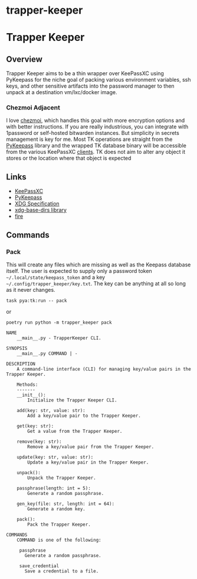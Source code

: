 # trapper-keeper

# Trapper Keeper
## Overview
Trapper Keeper aims to be a thin wrapper over KeePassXC using PyKeepass for the niche goal of packing various
environment variables, ssh keys, and other sensitive artifacts into the password manager to then unpack at a
destination vm/lxc/docker image.

### Chezmoi Adjacent
I love [chezmoi](https://www.chezmoi.io), which handles this goal with more encryption options and with better
instructions.  If you are really industrious, you can integrate with 1password or self-hosted bitwarden instances.
But simplicity in secrets management is key for me. Most TK operations are straight from the [PyKeepass](https://pykeepass.readthedocs.io/en/latest/)
library and the wrapped TK database binary will be accessible from the various KeePassXC [clients](https://github.com/lgg/awesome-keepass).
TK does not aim to alter any object it stores or the location where that object is expected


## Links
* [KeePassXC](https://keepassxc.org)
* [PyKeepass](https://pykeepass.readthedocs.io/en/latest/)
* [XDG Specification](https://specifications.freedesktop.org/basedir-spec/basedir-spec-latest.html)
* [xdg-base-dirs library](https://github.com/srstevenson/xdg-base-dirs)
* [fire](https://google.github.io/python-fire/guide/)

## Commands

### Pack

This will create any files which are missing as well as the Keepass database itself.  The user is expected to supply
only a password token `~/.local/state/keepass_token` and a key `~/.config/trapper_keeper/key.txt`.  The key can be
anything at all so long as it never changes.

```shell
task pya:tk:run -- pack
```

or

```shell
poetry run python -m trapper_keeper pack
```

```console
NAME
    __main__.py - TrapperKeeper CLI.

SYNOPSIS
    __main__.py COMMAND | -

DESCRIPTION
    A command-line interface (CLI) for managing key/value pairs in the Trapper Keeper.

    Methods:
    -------
    __init__():
        Initialize the Trapper Keeper CLI.

    add(key: str, value: str):
        Add a key/value pair to the Trapper Keeper.

    get(key: str):
        Get a value from the Trapper Keeper.

    remove(key: str):
        Remove a key/value pair from the Trapper Keeper.

    update(key: str, value: str):
        Update a key/value pair in the Trapper Keeper.

    unpack():
        Unpack the Trapper Keeper.

    passphrase(length: int = 5):
        Generate a random passphrase.

    gen_key(file: str, length: int = 64):
        Generate a random key.

    pack():
        Pack the Trapper Keeper.

COMMANDS
    COMMAND is one of the following:

     passphrase
       Generate a random passphrase.

     save_credential
       Save a credential to a file.
```
